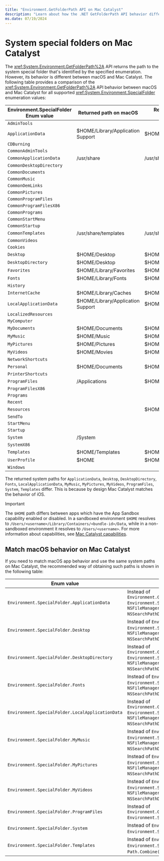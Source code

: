 ```yaml
---
title: "Environment.GetFolderPath API on Mac Catalyst"
description: "Learn about how the .NET GetFolderPath API behavior differs between macOS and Mac Catalyst."
ms.date: 07/19/2024
---
```


# System special folders on Mac Catalyst

The <xref:System.Environment.GetFolderPath%2A> API returns the path to the system special folder that's identified by the specified enumeration. However, its behavior is different between macOS and Mac Catalyst. The following table provides a comparison of the <xref:System.Environment.GetFolderPath%2A> API behavior between macOS and Mac Catalyst for all supported <xref:System.Environment.SpecialFolder> enumeration values:

| Environment.SpecialFolder Enum value | Returned path on macOS            | Returned path on Mac Catalyst |
|--------------------------------------|-----------------------------------|-------------------------------|
| `AdminTools`                         |                                   |                               |
| `ApplicationData`                    | $HOME/Library/Application Support | $HOME/Documents/.config       |
| `CDBurning`                          |                                   |                               |
| `CommonAdminTools`                   |                                   |                               |
| `CommonApplicationData`              | /usr/share                        | /usr/share                    |
| `CommonDesktopDirectory`             |                                   |                               |
| `CommonDocuments`                    |                                   |                               |
| `CommonMusic`                        |                                   |                               |
| `CommonOemLinks`                     |                                   |                               |
| `CommonPictures`                     |                                   |                               |
| `CommonProgramFiles`                 |                                   |                               |
| `CommonProgramFilesX86`              |                                   |                               |
| `CommonPrograms`                     |                                   |                               |
| `CommonStartMenu`                    |                                   |                               |
| `CommonStartup`                      |                                   |                               |
| `CommonTemplates`                    | /usr/share/templates              | /usr/share/templates          |
| `CommonVideos`                       |                                   |                               |
| `Cookies`                            |                                   |                               |
| `Desktop`                            | $HOME/Desktop                     | $HOME/Documents/Desktop       |
| `DesktopDirectory`                   | $HOME/Desktop                     | $HOME/Documents/Desktop       |
| `Favorites`                          | $HOME/Library/Favorites           | $HOME/Library/Favorites       |
| `Fonts`                              | $HOME/Library/Fonts               | $HOME/Documents/.fonts        |
| `History`                            |                                   |                               |
| `InternetCache`                      | $HOME/Library/Caches              | $HOME/Library/Caches          |
| `LocalApplicationData`               | $HOME/Library/Application Support | $HOME/Documents               |
| `LocalizedResources`                 |                                   |                               |
| `MyComputer`                         |                                   |                               |
| `MyDocuments`                        | $HOME/Documents                   | $HOME/Documents               |
| `MyMusic`                            | $HOME/Music                       | $HOME/Documents/Music         |
| `MyPictures`                         | $HOME/Pictures                    | $HOME/Documents/Pictures      |
| `MyVideos`                           | $HOME/Movies                      | $HOME/Documents/Videos        |
| `NetworkShortcuts`                   |                                   |                               |
| `Personal`                           | $HOME/Documents                   | $HOME/Documents               |
| `PrinterShortcuts`                   |                                   |                               |
| `ProgramFiles`                       | /Applications                     | $HOME/Applications            |
| `ProgramFilesX86`                    |                                   |                               |
| `Programs`                           |                                   |                               |
| `Recent`                             |                                   |                               |
| `Resources`                          |                                   | $HOME/Library                 |
| `SendTo`                             |                                   |                               |
| `StartMenu`                          |                                   |                               |
| `Startup`                            |                                   |                               |
| `System`                             | /System                           |                               |
| `SystemX86`                          |                                   |                               |
| `Templates`                          | $HOME/Templates                   | $HOME/Documents/Templates     |
| `UserProfile`                        | $HOME                             | $HOME                         |
| `Windows`                            |                                   |                               |

The returned system paths for `ApplicationData`, `Desktop`, `DesktopDirectory`, `Fonts`, `LocalApplicationData`, `MyMusic`, `MyPictures`, `MyVideos`, `ProgramFiles`, `System`, `Templates` differ. This is because by design Mac Catalyst matches the behavior of iOS.

> [!IMPORTANT]
> The `$HOME` path differs between apps which have the App Sandbox capability enabled or disabled. In a sandboxed environment `$HOME` resolves to `/Users/<username>/Library/Containers/<bundle-id>/Data`, while in a non-sandboxed environment it resolves to `/Users/<username>`. For more information about capabilities, see [Mac Catalyst capabilities](~/mac-catalyst/capabilities.md).

## Match macOS behavior on Mac Catalyst

If you need to match macOS app behavior and use the same system paths on Mac Catalyst, the recommended way of obtaining such paths is shown in the following table:

|  Enum value                                      | API call |
|--------------------------------------------------|------------------------------------------------------------------------------------------------------------------------------------------------------------------------------------------------------------------------------------------------------|
| `Environment.SpecialFolder.ApplicationData`      | Instead of `Environment.GetFolderPath(Environment.SpecialFolder.ApplicationData, Environment.SpecialFolderOption.None)`, use `new NSFileManager().GetUrls(NSSearchPathDirectory.ApplicationSupportDirectory, NSSearchPathDomain.User)[0].Path`.      |
| `Environment.SpecialFolder.Desktop`              | Instead of `Environment.GetFolderPath(Environment.SpecialFolder.Desktop, Environment.SpecialFolderOption.None)`, use `new NSFileManager().GetUrls(NSSearchPathDirectory.DesktopDirectory, NSSearchPathDomain.User)[0].Path`.                         |
| `Environment.SpecialFolder.DesktopDirectory`     | Instead of `Environment.GetFolderPath(Environment.SpecialFolder.DesktopDirectory, Environment.SpecialFolderOption.None)`, use `new NSFileManager().GetUrls(NSSearchPathDirectory.DesktopDirectory, NSSearchPathDomain.User)[0].Path`.                |
| `Environment.SpecialFolder.Fonts`                | Instead of `Environment.GetFolderPath(Environment.SpecialFolder.Fonts, Environment.SpecialFolderOption.None)`, use `Path.Combine(new NSFileManager().GetUrls(NSSearchPathDirectory.LibraryDirectory, NSSearchPathDomain.User)[0].Path, "Fonts")`.    |
| `Environment.SpecialFolder.LocalApplicationData` | Instead of `Environment.GetFolderPath(Environment.SpecialFolder.LocalApplicationData, Environment.SpecialFolderOption.None)`, use `new NSFileManager().GetUrls(NSSearchPathDirectory.ApplicationSupportDirectory, NSSearchPathDomain.User)[0].Path`. |
| `Environment.SpecialFolder.MyMusic`              | Instead of `Environment.GetFolderPath(Environment.SpecialFolder.MyMusic, Environment.SpecialFolderOption.None)`, use `new NSFileManager().GetUrls(NSSearchPathDirectory.MusicDirectory, NSSearchPathDomain.User)[0].Path`.                           |
| `Environment.SpecialFolder.MyPictures`           | Instead of `Environment.GetFolderPath(Environment.SpecialFolder.MyPictures, Environment.SpecialFolderOption.None)`, use `new NSFileManager().GetUrls(NSSearchPathDirectory.PicturesDirectory, NSSearchPathDomain.User)[0].Path`.                     |
| `Environment.SpecialFolder.MyVideos`             | Instead of `Environment.GetFolderPath(Environment.SpecialFolder.MyVideos, Environment.SpecialFolderOption.None)`, use `new NSFileManager().GetUrls(NSSearchPathDirectory.MoviesDirectory, NSSearchPathDomain.User)[0].Path`.                         |
| `Environment.SpecialFolder.ProgramFiles`         | Instead of `Environment.GetFolderPath(Environment.SpecialFolder.ProgramFiles, Environment.SpecialFolderOption.None)`, use `"/Applications"`.                                                                                                         |
| `Environment.SpecialFolder.System`               | Instead of `Environment.GetFolderPath(Environment.SpecialFolder.System, Environment.SpecialFolderOption.None)`, use `"/System"`.                                                                                                                     |
| `Environment.SpecialFolder.Templates`            | Instead of `Environment.GetFolderPath(Environment.SpecialFolder.Templates, Environment.SpecialFolderOption.None)`, use `Path.Combine(NSFileManager.HomeDirectory, "Templates")`.                                                                     |
